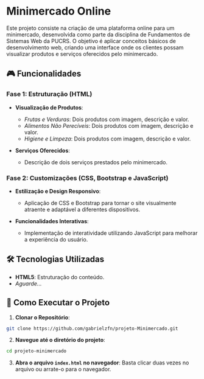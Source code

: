 # Minimercado Online

Este projeto consiste na criação de uma plataforma online para um minimercado, desenvolvida como parte da disciplina de Fundamentos de Sistemas Web da PUCRS. O objetivo é aplicar conceitos básicos de desenvolvimento web, criando uma interface onde os clientes possam visualizar produtos e serviços oferecidos pelo minimercado.

## 🎮 Funcionalidades

### Fase 1: Estruturação (HTML)

- **Visualização de Produtos**:
  - *Frutas e Verduras*: Dois produtos com imagem, descrição e valor.
  - *Alimentos Não Perecíveis*: Dois produtos com imagem, descrição e valor.
  - *Higiene e Limpeza*: Dois produtos com imagem, descrição e valor.

- **Serviços Oferecidos**:
  - Descrição de dois serviços prestados pelo minimercado.

### Fase 2: Customizações (CSS, Bootstrap e JavaScript)

- **Estilização e Design Responsivo**:
  - Aplicação de CSS e Bootstrap para tornar o site visualmente atraente e adaptável a diferentes dispositivos.

- **Funcionalidades Interativas**:
  - Implementação de interatividade utilizando JavaScript para melhorar a experiência do usuário.


## 🛠️ Tecnologias Utilizadas

- **HTML5**: Estruturação do conteúdo.
- *Aguarde...*


## 🎯 Como Executar o Projeto

1. **Clonar o Repositório**:
  ```bash
  git clone https://github.com/gabrielzfn/projeto-Minimercado.git
  ```
2. **Navegue até o diretório do projeto**:
  ```bash
  cd projeto-minimercado
  ```
3. **Abra o arquivo `index.html` no navegador**:
  Basta clicar duas vezes no arquivo ou arrate-o para o navegador.
